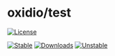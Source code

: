 # oxidio/test

[![License](https://poser.pugx.org/oxidio/test/license)](https://packagist.org/packages/oxidio/test)

[![Stable](https://poser.pugx.org/oxidio/test/version)](https://packagist.org/packages/oxidio/test)
[![Downloads](https://poser.pugx.org/oxidio/test/downloads)](https://packagist.org/packages/oxidio/test)
[![Unstable](https://poser.pugx.org/oxidio/test/v/unstable)](https://packagist.org/packages/oxidio/test)
